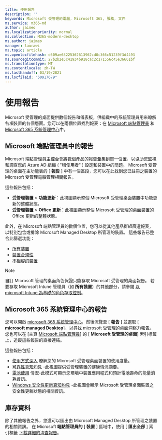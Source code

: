 ```yaml
---
title: 使用報告
description: ''
keywords: Microsoft 受管理的電腦, Microsoft 365, 服務, 文件
ms.service: m365-md
author: jaimeo
ms.localizationpriority: normal
ms.collection: M365-modern-desktop
ms.author: jaimeo
manager: laurawi
ms.topic: article
ms.openlocfilehash: e509ae63225362613962cd0c366c51239f3d4493
ms.sourcegitcommit: 27b2b2e5c41934b918cac2c171556c45e36661bf
ms.translationtype: MT
ms.contentlocale: zh-TW
ms.lasthandoff: 03/19/2021
ms.locfileid: "50917679"
---
```

# <a name="work-with-reports"></a>使用報告

Microsoft 受管理的桌面提供數個報告和儀表板，供組織中的系統管理員用來瞭解各項裝置的各個層面。您可以在兩個位置找到報表：在 [Microsoft 端點管理員](https://endpoint.microsoft.com) 和 [Microsoft 365 系統管理中心](https://admin.microsoft.com/adminportal/home?previewoff=false#/microsoftmanageddesktop)中。 

## <a name="reports-in-microsoft-endpoint-manager"></a>Microsoft 端點管理員中的報告

Microsoft 端點管理員主控台會將數個產品的報告彙集到單一位置，以協助您監視和調查您的 Azure AD 組織 ( "租使用者" ) 設定和裝置中的問題。 Microsoft 受管理的桌面在主功能表的 [ **報告** ] 中有一個區段，您可以在此找到您已註冊之裝置的 Microsoft 受管理電腦管理相關報告。

這些報告包括：
- **受管理裝置**  > **功能更新**：此視圖顯示整個 Microsoft 受管理桌面裝置中功能更新的整體狀態。
- **受管理裝置**  > **Office 更新**：此視圖顯示整個 Microsoft 受管理的桌面裝置的 Office 更新的整體狀態。

此外，在 Microsoft 端點管理員的數個位置，您可以從其他產品群組篩選報表，以特別包含或排除 Microsoft Managed Desktop 所管理的裝置。 這些報告已整合此篩選功能：

- [所有裝置](/mem/intune/remote-actions/device-management#get-to-your-devices)
- [裝置合規性](/mem/intune/fundamentals/reports#device-compliance-report-organizational)
- [不相容的裝置](/mem/intune/fundamentals/reports#noncompliant-devices-report-operational)

> [!NOTE]
> 自訂 Microsoft 管理的桌面角色保證只能存取 Microsoft 受管理的桌面報告。 若要存取 Microsoft Intune 管理員（如 **所有裝置**）的其他部分，請參閱 [以 microsoft Intune 為基礎的角色存取控制](/mem/intune/fundamentals/role-based-access-control)。 

## <a name="reports-in-microsoft-365-admin-center"></a>Microsoft 365 系統管理中心的報告

您可以開啟 [microsoft 365 系統管理中心](https://admin.microsoft.com/adminportal/home?previewoff=false#/microsoftmanageddesktop)，然後流覽至 [ **報告** ] 並選取 [ **microsoft managed Desktop**]，以尋找 microsoft 受管理的桌面洞察力報告。 您也可以在 [主頁 [Microsoft 端點管理員](https://endpoint.microsoft.com)] 的 [ **Microsoft 受管理的桌面**] 索引標籤上，追蹤這些報告的直接連結。 

這些報告包括： 

- [使用方式深入](usage-insights.md) 瞭解您的 Microsoft 受管理桌面裝置的使用度量。
- [可靠性真知灼見](reliability-insights.md) -此視圖提供受管理裝置的健康情況摘要。
- [電池使用](battery-insights.md) 情況-此模式可顯示您環境中裝置應用程式和預計電池壽命的能量消耗資訊。
- [Windows 安全性更新真知灼見](security-update-insights.md) -此視圖會顯示 Microsoft 受管理桌面裝置之安全性更新狀態的相關資訊。

 ## <a name="inventory-data"></a>庫存資料

除了其他報告之外，您還可以匯出由 Microsoft Managed Desktop 所管理之裝置的相關資訊。 在 Microsoft **端點管理員的** [ **裝置** ] 區域中，使用 [ **匯出全部** ] 索引標籤 [下載詳細的清查報告](device-inventory-report.md)。